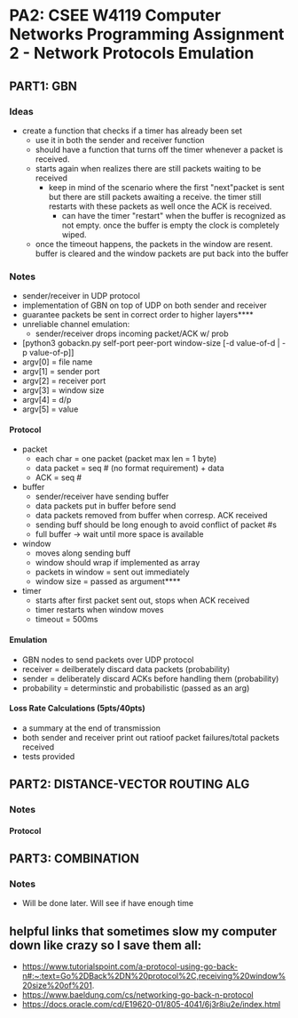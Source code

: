 # PA2: CSEE W4119 Computer Networks Programming Assignment 2 - Network Protocols Emulation

## PART1: GBN
### Ideas
- create a function that checks if a timer has already been set
    - use it in both the sender and receiver function
    - should have a function that turns off the timer whenever a packet is received.
    - starts again when realizes there are still packets waiting to be received
        - keep in mind of the scenario where the first "next"packet is sent but there are still packets awaiting a receive. the timer still restarts with these packets as well once the ACK is received.
            - can have the timer "restart" when the buffer is recognized as not empty. once the buffer is empty the clock is completely wiped.
    - once the timeout happens, the packets in the window are resent. buffer is cleared and the window packets are put back into the buffer
### Notes
* sender/receiver in UDP protocol
* implementation of GBN on top of UDP on both sender and receiver
* guarantee packets be sent in correct order to higher layers****
* unreliable channel emulation:
    * sender/receiver drops incoming packet/ACK w/ prob
* [python3 gobackn.py self-port peer-port window-size [-d value-of-d | -p value-of-p]]
* argv[0] = file name
* argv[1] = sender port
* argv[2] = receiver port
* argv[3] = window size
* argv[4] = d/p
* argv[5] = value
#### Protocol
* packet
    * each char = one packet (packet max len = 1 byte)
    * data packet = seq # (no format requirement) + data
    * ACK = seq #
* buffer
    * sender/receiver have sending buffer
    * data packets put in buffer before send
    * data packets removed from buffer when corresp. ACK received
    * sending buff should be long enough to avoid conflict of packet #s
    * full buffer -> wait until more space is available
* window
    * moves along sending buff
    * window should wrap if implemented as array
    * packets in window = sent out immediately
    * window size = passed as argument****
* timer
    * starts after first packet sent out, stops when ACK received
    * timer restarts when window moves
    * timeout = 500ms
#### Emulation
* GBN nodes to send packets over UDP protocol
* receiver = deilberately discard data packets (probability)
* sender = deliberately discard ACKs before handling them (probability)
* probability = determinstic and probabilistic (passed as an arg)
#### Loss Rate Calculations (5pts/40pts)
* a summary at the end of transmission
* both sender and receiver print out ratioof packet failures/total packets received
* tests provided

## PART2: DISTANCE-VECTOR ROUTING ALG
###     Notes
####        Protocol

## PART3: COMBINATION
###     Notes
- Will be done later. Will see if have enough time


## helpful links that sometimes slow my computer down like crazy so I save them all:
* https://www.tutorialspoint.com/a-protocol-using-go-back-n#:~:text=Go%2DBack%2DN%20protocol%2C,receiving%20window%20size%20of%201.
* https://www.baeldung.com/cs/networking-go-back-n-protocol
* https://docs.oracle.com/cd/E19620-01/805-4041/6j3r8iu2e/index.html